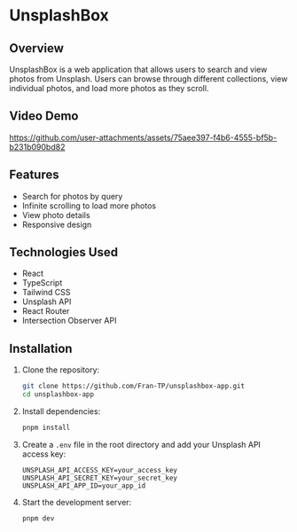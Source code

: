 # UnsplashBox

## Overview

UnsplashBox is a web application that allows users to search and view photos from Unsplash. Users can browse through different collections, view individual photos, and load more photos as they scroll.

## Video Demo

https://github.com/user-attachments/assets/75aee397-f4b6-4555-bf5b-b231b090bd82

## Features

- Search for photos by query
- Infinite scrolling to load more photos
- View photo details
- Responsive design

## Technologies Used

- React
- TypeScript
- Tailwind CSS
- Unsplash API
- React Router
- Intersection Observer API

## Installation

1. Clone the repository:
   ```bash
   git clone https://github.com/Fran-TP/unsplashbox-app.git
   cd unsplashbox-app
   ```
2. Install dependencies:
   ```bash
   pnpm install
   ```
3. Create a `.env` file in the root directory and add your Unsplash API access key:
   ```env
   UNSPLASH_API_ACCESS_KEY=your_access_key
   UNSPLASH_API_SECRET_KEY=your_secret_key
   UNSPLASH_API_APP_ID=your_app_id
   ```
4. Start the development server:
   ```bash
   pnpm dev
   ```
